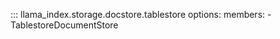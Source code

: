 ::: llama_index.storage.docstore.tablestore
    options:
      members:
        - TablestoreDocumentStore
